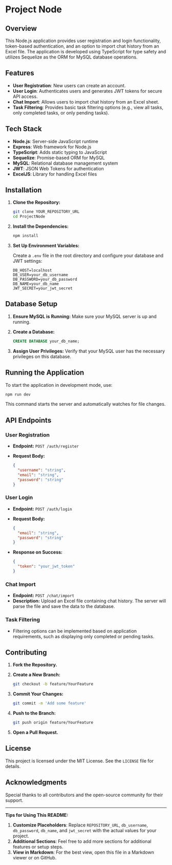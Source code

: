 
# Project Node

## Overview

This Node.js application provides user registration and login functionality, token-based authentication, and an option to import chat history from an Excel file. The application is developed using TypeScript for type safety and utilizes Sequelize as the ORM for MySQL database operations.

## Features

- **User Registration**: New users can create an account.
- **User Login**: Authenticates users and generates JWT tokens for secure API access.
- **Chat Import**: Allows users to import chat history from an Excel sheet.
- **Task Filtering**: Provides basic task filtering options (e.g., view all tasks, only completed tasks, or only pending tasks).

## Tech Stack

- **Node.js**: Server-side JavaScript runtime
- **Express**: Web framework for Node.js
- **TypeScript**: Adds static typing to JavaScript
- **Sequelize**: Promise-based ORM for MySQL
- **MySQL**: Relational database management system
- **JWT**: JSON Web Tokens for authentication
- **ExcelJS**: Library for handling Excel files

## Installation

1. **Clone the Repository:**

   ```bash
   git clone YOUR_REPOSITORY_URL
   cd ProjectNode
   ```

2. **Install the Dependencies:**

   ```bash
   npm install
   ```

3. **Set Up Environment Variables:**

   Create a `.env` file in the root directory and configure your database and JWT settings:

   ```plaintext
   DB_HOST=localhost
   DB_USER=your_db_username
   DB_PASSWORD=your_db_password
   DB_NAME=your_db_name
   JWT_SECRET=your_jwt_secret
   ```

## Database Setup

1. **Ensure MySQL is Running:**
   Make sure your MySQL server is up and running.

2. **Create a Database:**

   ```sql
   CREATE DATABASE your_db_name;
   ```

3. **Assign User Privileges:**
   Verify that your MySQL user has the necessary privileges on this database.

## Running the Application

To start the application in development mode, use:

```bash
npm run dev
```

This command starts the server and automatically watches for file changes.

## API Endpoints

### User Registration

- **Endpoint:** `POST /auth/register`
- **Request Body:**

   ```json
   {
     "username": "string",
     "email": "string",
     "password": "string"
   }
   ```

### User Login

- **Endpoint:** `POST /auth/login`
- **Request Body:**

   ```json
   {
     "email": "string",
     "password": "string"
   }
   ```

- **Response on Success:**

   ```json
   {
     "token": "your_jwt_token"
   }
   ```

### Chat Import

- **Endpoint:** `POST /chat/import`
- **Description:** Upload an Excel file containing chat history. The server will parse the file and save the data to the database.

### Task Filtering

- Filtering options can be implemented based on application requirements, such as displaying only completed or pending tasks.

## Contributing

1. **Fork the Repository.**
2. **Create a New Branch:**

   ```bash
   git checkout -b feature/YourFeature
   ```

3. **Commit Your Changes:**

   ```bash
   git commit -m 'Add some feature'
   ```

4. **Push to the Branch:**

   ```bash
   git push origin feature/YourFeature
   ```

5. **Open a Pull Request.**

## License

This project is licensed under the MIT License. See the `LICENSE` file for details.

## Acknowledgments

Special thanks to all contributors and the open-source community for their support.

---

**Tips for Using This README:**

1. **Customize Placeholders**: Replace `REPOSITORY_URL`, `db_username`, `db_password`, `db_name`, and `jwt_secret` with the actual values for your project.
2. **Additional Sections**: Feel free to add more sections for additional features or setup steps.
3. **View in Markdown**: For the best view, open this file in a Markdown viewer or on GitHub.
